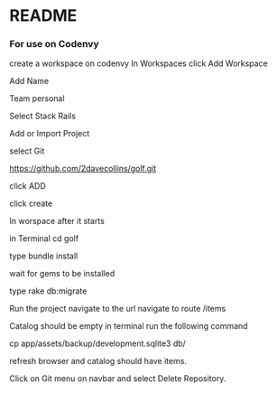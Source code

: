 # README
###  For use on Codenvy

create a workspace on codenvy
In Workspaces click Add Workspace

Add Name

Team personal

Select Stack Rails

Add or Import Project

select Git

https://github.com/2davecollins/golf.git

click ADD

click create

In worspace after it starts

in Terminal cd golf

type bundle install

wait for gems to be installed

type rake db:migrate

Run the project navigate to the url
navigate to route /items

Catalog should be empty
in terminal run the following command

cp app/assets/backup/development.sqlite3 db/

refresh browser and catalog should have items.

Click on Git menu on navbar and select Delete Repository.